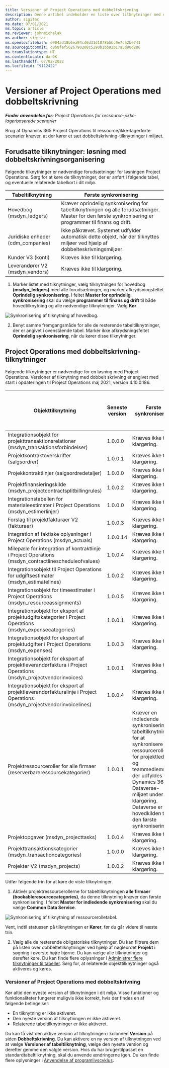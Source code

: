 ```yaml
---
title: Versioner af Project Operations med dobbeltskrivning
description: Denne artikel indeholder en liste over tilknytninger med dobbeltskrivning, der kræves til Dynamics 365 Project Operations.
author: sigitac
ms.date: 07/01/2021
ms.topic: article
ms.reviewer: johnmichalak
ms.author: sigitac
ms.openlocfilehash: e904ad18b6ea94cd6d31d1878b5bc9e7c52be741
ms.sourcegitcommit: c8b8fef5626790208c5290b1bb92b17a5d90d286
ms.translationtype: HT
ms.contentlocale: da-DK
ms.lasthandoff: 07/02/2022
ms.locfileid: "9112422"
---
```

# <a name="project-operations-dual-write-map-versions"></a>Versioner af Project Operations med dobbeltskrivning

_**Finder anvendelse for:** Project Operations for ressource-/ikke-lagerbaserede scenarier_

Brug af Dynamics 365 Project Operations til ressource/ikke-lagerførte scenarier kræver, at der kører et sæt dobbeltskrivning-tilknytninger i miljøet. 

## <a name="prerequisite-maps-dual-write-orchestration-solution"></a>Forudsatte tilknytninger: løsning med dobbeltskrivningsorganisering

Følgende tilknytninger er nødvendige forudsætninger for løsningen Project Operations. Sørg for at køre de tilknytninger, der er anført i følgende tabel, og eventuelle relaterede tabelkort i dit miljø.

| Tabeltilknytning | Første synkronisering |
| --- | --- |
| Hovedbog (msdyn_ledgers) | Kræver oprindelig synkronisering for tabeltilknytningen og alle forudsætninger. Master for den første synkronisering er programmer til finans og drift. |
| Juridiske enheder (cdm_companies) | Ikke påkrævet. Systemet udfylder automatisk dette objekt, når der tilknyttes miljøer ved hjælp af dobbelteskrivningsmiljøer. |
| Kunder V3 (konti) | Kræves ikke til klargøring. |
| Leverandører V2 (msdyn_vendors) | Kræves ikke til klargøring. |

1. Markér listet med tilknytninger, vælg tilknytningen for hovedbog **(msdyn\_ledgers)** med alle forudsætninger, og markér afkrydsningsfeltet **Oprindelig synkronisering**. I feltet **Master for oprindelig synkronisering** skal du vælge **programmer til finans og drift** til både hovedtilknytning og alle nødvendige tilknytninger. Vælg **Kør**.

![Synkronisering af tilknytning af hovedbog.](media/DW6.png)

2. Benyt samme fremgangsmåde for alle de resterende tabeltilknytninger, der er angivet i ovenstående tabel. Markér ikke afkrydsningsfeltet **Oprindelig synkronisering**, når du kører disse tilknytninger.

## <a name="project-operations-dual-write-maps"></a>Project Operations med dobbeltskrivning-tilknytninger

Følgende tilknytninger er nødvendige for en løsning med Project Operations. Versioner af tilknytning med dobbelt skrivning er angivet med start i opdateringen til Project Operations maj 2021, version 4.10.0.186.

| Objekttilknytning | Seneste version | Første synkronisering | Påkrævet version af Dynamics 365 Finance |
| --- | --- | --- | --- |
| Integrationsobjekt for projekttransaktionsrelationer (msdyn\_transaktionsforbindelser) | 1.0.0.0 | Kræves ikke til klargøring. ||
| Projektkontraktoverskrifter (salgsordrer) | 1.0.0.1 | Kræves ikke til klargøring. ||
| Projekkontraktlinjer (salgsordredetaljer) | 1.0.0.0 | Kræves ikke til klargøring. ||
| Projektfinansieringskilde (msdyn_projectcontractsplitbillingrules) | 1.0.0.2 | Kræves ikke til klargøring. ||
| Integrationstabellen for materialeestimater i Project Operations (msdyn\_estimerlinjer) | 1.0.0.0 | Kræves ikke til klargøring. ||
| Forslag til projektfakturaer V2 (fakturaer) | 1.0.0.3 | Kræves ikke til klargøring. ||
| Integration af faktiske oplysninger i Project Operations (msdyn_actuals) | 1.0.0.14 | Kræves ikke til klargøring. ||
| Milepæle for integration af kontraktlinje i Project Operations (msdyn_contractlinescheduleofvalues) | 1.0.0.4 | Kræves ikke til klargøring. ||
| Integrationsobjekt til Project Operations for udgiftsestimater (msdyn_estimatelines) | 1.0.0.2 | Kræves ikke til klargøring. ||
| Integrationsobjekt for timeestimater i Project Operations (msdyn_resourceassignments) | 1.0.0.5 | Kræves ikke til klargøring. ||
| Integrationsobjekt for eksport af projektudgiftskategorier i Project Operations (msdyn_expensecategories) | 1.0.0.1 | Kræves ikke til klargøring. ||
| Integrationsobjekt for eksport af projektudgifter i Project Operations (msdyn_expenses) | 1.0.0.3 | Kræves ikke til klargøring. ||
| Integrationsobjekt for eksport af projektleverandørfaktura i Project Operations (msdyn_projectvendorinvoices) | 1.0.0.1 | Kræves ikke til klargøring. |10.0.26 eller senere|
| Integrationsobjekt for eksport af projektleverandørfakturalinje i Project Operations (msdyn_projectvendorinvoicelines) | 1.0.0.4 | Kræves ikke til klargøring. | 10.0.26 eller senere |
| Projektressourceroller for alle firmaer (reserverbareressourcekategorier) | 1.0.0.1 | Kræver en indledende synkronisering af tabeltilknytningen for at synkronisere de ressourceroller for projektledere og teammedlemmer, der udfyldes i Dynamics 365 Dataverse-miljøet under klargøring. Dataverse er hovedkilden til den første synkronisering. ||
| Projektopgaver (msdyn_projecttasks) | 1.0.0.4 | Kræves ikke til klargøring. ||
| Projekttransaktionskategorier (msdyn_transactioncategories) | 1.0.0.0 | Kræves ikke til klargøring. ||
| Projekter V2 (msdyn_projects) | 1.0.0.2 | Kræves ikke til klargøring. ||

Udfør følgende trin for at køre de viste tilknytninger.

1. Aktivér projektressourcerollerne for tabeltilknytningen **alle firmaer (bookableresourcecategories)**, da denne tilknytning kræver den første synkronisering. I feltet **Master for indledende synkronisering** skal du vælge **Common Data Service**. 

 ![Synkronisering af tilknytning af ressourcerolletabel.](media/6ResourceInitialSync.jpg)

 Vent, indtil statussen på tilknytningen er **Kører**, før du går videre til næste trin.

2. Vælg alle de resterende obligatoriske tilknytninger. Du kan filtrere dem på listen over dobbeltetilknytninger ved hjælp af nøgleordet **Projekt** i søgning i øverste højre hjørne. Du kan vælge alle tilknytninger og derefter køre. Du kan finde flere oplysninger i [Administrer flere tilknytninger til tabeller](/dynamics365/fin-ops-core/dev-itpro/data-entities/dual-write/multiple-entity-maps). Sørg for, at relaterede objekttilknytninger også aktiveres og køres.

### <a name="project-operations-dual-write-map-versions"></a>Versioner af Project Operations med dobbeltskrivning

Kør altid den nyeste version af tilknytningen i dit miljø. Visse funktioner og funktionaliteter fungerer muligvis ikke korrekt, hvis der findes en af følgende betingelser:

- En tilknytning er ikke aktiveret.
- Den nyeste version af tilknytningen er ikke aktiveret. 
- Relaterede tabeltilknytninger er ikke aktiveret.

Du kan få vist den aktive version af tilknytningen i kolonnen **Version** på siden **Dobbeltskrivning**. Du kan aktivere en ny version af tilknytningen ved at vælge **Versioner af tabeltilknytning**, vælge den nyeste version og derefter gemme den valgte version. Hvis du har brugertilpasset en standardtabeltilknytning, skal du anvende ændringerne igen. Du kan finde flere oplysninger i [Anvendelse af programlivscyklus](/dynamics365/fin-ops-core/dev-itpro/data-entities/dual-write/app-lifecycle-management).
